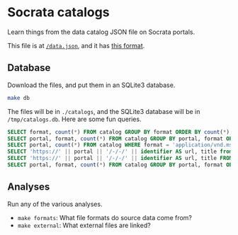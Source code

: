 Socrata catalogs
=====
Learn things from the data catalog JSON file on Socrata portals.

This file is at [`/data.json`](https://data.oregon.gov/data.json),
and it has [this format](http://project-open-data.github.io/schema/).

## Database
Download the files, and put them in an SQLite3 database.

```sh
make db
```

The files will be in `./catalogs`, and the SQLite3 database will be in
`/tmp/catalogs.db`. Here are some fun queries.

```sql
SELECT format, count(*) FROM catalog GROUP BY format ORDER BY count(*);
SELECT portal, format, count(*) FROM catalog GROUP BY portal, format ORDER BY count(*);
SELECT portal, count(*) FROM catalog WHERE format = 'application/vnd.ms-excel' GROUP BY portal ORDER BY portal;
SELECT 'https://' || portal || '/-/-/' || identifier AS url, title from catalog where format LIKE '%excel%';
SELECT 'https://' || portal || '/-/-/' || identifier AS url, title FROM catalog WHERE portal = 'data.sfgov.org' AND format = 'application/octet-stream';
SELECT portal, format, count(*) FROM catalog GROUP BY portal, format ORDER BY portal, format;
```

## Analyses
Run any of the various analyses.

* `make formats`: What file formats do source data come from?
* `make external`: What external files are linked?
